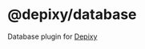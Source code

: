 # @depixy/database

Database plugin for [Depixy][depixy]

[depixy]: https://github.com/depixy/depixy
